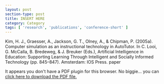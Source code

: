 ```yaml
---
layout: post
section-type: post
title: INSERT HERE
category: Category
tags: [ 'research', 'publications', 'conference-short' ]
---
```

Kim, H. J., Graesser, A., Jackson, G. T., Olney, A., & Chipman, P. (2005a). Computer simulation as an instructional technology in AutoTutor. In C. Looi, G. McCalla, B. Bredeweg, & J. Breuker (Eds.), Artificial Intelligence in Education: Supporting Learning Through Intelligent and Socially Informed Technology (pp. 845–847). Amsterdam: IOS Press. paper

<object data="https://umdrive.memphis.edu/aolney/public/publications/INSERTHERE" type="application/pdf" width="100%" height="600px">
 
  <p>It appears you don't have a PDF plugin for this browser.
  No biggie... you can <a href="https://umdrive.memphis.edu/aolney/public/publications/INSERTHERE">click here to
  download the PDF file.</a></p>
  
</object>
